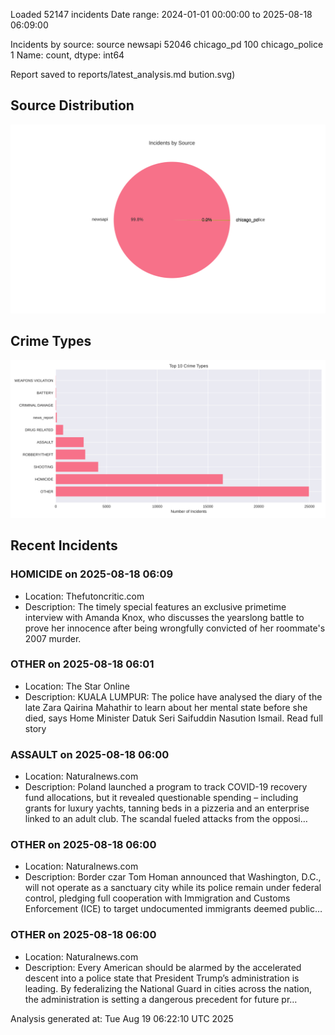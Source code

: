 
Loaded 52147 incidents
Date range: 2024-01-01 00:00:00 to 2025-08-18 06:09:00

Incidents by source:
source
newsapi           52046
chicago_pd          100
chicago_police        1
Name: count, dtype: int64

Report saved to reports/latest_analysis.md
bution.svg)

## Source Distribution
![Source Distribution](images/source_distribution.svg)

## Crime Types
![Crime Types](images/crime_types.svg)

## Recent Incidents

### HOMICIDE on 2025-08-18 06:09
- Location: Thefutoncritic.com
- Description: The timely special features an exclusive primetime interview with Amanda Knox, who discusses the yearslong battle to prove her innocence after being wrongfully convicted of her roommate's 2007 murder.


### OTHER on 2025-08-18 06:01
- Location: The Star Online
- Description: KUALA LUMPUR: The police have analysed the diary of the late Zara Qairina Mahathir to learn about her mental state before she died, says Home Minister Datuk Seri Saifuddin Nasution Ismail. Read full story


### ASSAULT on 2025-08-18 06:00
- Location: Naturalnews.com
- Description: Poland launched a program to track COVID-19 recovery fund allocations, but it revealed questionable spending – including grants for luxury yachts, tanning beds in a pizzeria and an enterprise linked to an adult club. The scandal fueled attacks from the opposi…


### OTHER on 2025-08-18 06:00
- Location: Naturalnews.com
- Description: Border czar Tom Homan announced that Washington, D.C., will not operate as a sanctuary city while its police remain under federal control, pledging full cooperation with Immigration and Customs Enforcement (ICE) to target undocumented immigrants deemed public…


### OTHER on 2025-08-18 06:00
- Location: Naturalnews.com
- Description: Every American should be alarmed by the accelerated descent into a police state that President Trump’s administration is leading. By federalizing the National Guard in cities across the nation, the administration is setting a dangerous precedent for future pr…

Analysis generated at: Tue Aug 19 06:22:10 UTC 2025

